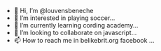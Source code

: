 - 👋 Hi, I’m @louvensbeneche
- 👀 I’m interested in playing soccer...
- 🌱 I’m currently learning cording academy...
- 💞️ I’m looking to collaborate on javascript...
- 📫 How to reach me in belikebrit.org facebook
...

<!---
louvensbeneche/louvensbeneche is a ✨ special ✨ repository because its `README.md` (this file) appears on your GitHub profile.
You can click the Preview link to take a look at your changes.
--->
